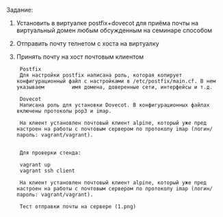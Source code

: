 Задание:

1. Установить в виртуалке postfix+dovecot для приёма почты на виртуальный домен любым обсужденным на семинаре способом
2. Отправить почту телнетом с хоста на виртуалку
3. Принять почту на хост почтовым клиентом


        Postfix
        Для настройки postfix написана роль, которая копирует конфигурационный файл с настройками в /etc/postfix/main.cf. В нем указываем         имя домена, доверенные сети, интерфейсы и т.д.
        
        Dovecot
        Написана роль для установки Dovecot. В конфигурационных файлах включены протоколы pop3 и imap.
        
        На клиент установлен почтовый клиент alpine, который уже пред настроен на работы с почтовым сервером по протоколу imap (логин/             пароль: vagrant/vagrant).
        

        Для проверки стенда:
        
        vagrant up
        vagrant ssh client
        
        На клиент установлен почтовый клиент alpine, который уже пред настроен на работы с почтовым сервером по протоколу imap (логин/           пароль: vagrant/vagrant).

        Тест отправки почты на сервере (1.png)
